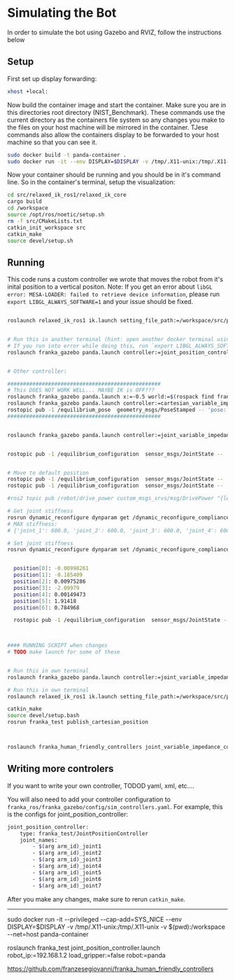 # Simulating the Bot
In order to simulate the bot using Gazebo and RVIZ, follow the instructions below


## Setup

First set up display forwarding:
```bash
xhost +local:
```

Now  build the container image and start the container. Make sure you are in this directories root directory (NIST_Benchmark). These commands use the current directory as the containers file system so any changes you make to the files on your host machine will be mirrored in the container. TJese commands also allow the containers display to be forwarded to your host machine so that you can see it.
```bash
sudo docker build -t panda-container .
sudo docker run -it --env DISPLAY=$DISPLAY -v /tmp/.X11-unix:/tmp/.X11-unix -v $(pwd):/workspace --net=host panda-container
```

Now your container should be running and you should be in it's command line. So in the container's terminal, setup the visualization:
```bash
cd src/relaxed_ik_ros1/relaxed_ik_core
cargo build
cd /workspace
source /opt/ros/noetic/setup.sh
rm -f src/CMakeLists.txt 
catkin_init_workspace src
catkin_make
source devel/setup.sh
```

## Running
This code runs a custom controller we wrote that moves the robot from it's inital position to a vertical positon.
Note: If you get an error about `libGL error: MESA-LOADER: failed to retrieve device information`, please run `export LIBGL_ALWAYS_SOFTWARE=1` and your issue should be fixed.
```bash

roslaunch relaxed_ik_ros1 ik.launch setting_file_path:=/workspace/src/panda.yaml  # TODO: Put this in franka_test since I changed it??


# Run this in another terminal (hint: open another docker terminal using instructions in README.md)
# If you run into error while doing this, run `export LIBGL_ALWAYS_SOFTWARE=1`
roslaunch franka_gazebo panda.launch controller:=joint_position_controller rviz:=true


# Other controller:

#################################################
# This DOES NOT WORK WELL... MAYBE IK is OFF???
roslaunch franka_gazebo panda.launch x:=-0.5 world:=$(rospack find franka_gazebo)/world/stone.sdf controller:=cartesian_variable_impedance_controller rviz:=true
roslaunch franka_gazebo panda.launch controller:=cartesian_variable_impedance_controller rviz:=true
rostopic pub -1 /equilibrium_pose  geometry_msgs/PoseStamped -- 'pose: [[0.5, 0, 0.5], [1,1,0,0]]'
#################################################


roslaunch franka_gazebo panda.launch controller:=joint_variable_impedance_controller rviz:=true


rostopic pub -1 /equilibrium_configuration  sensor_msgs/JointState -- 'position: [0, 1, 0, 0, 0, 0, 0]'


# Move to default position
rostopic pub -1 /equilibrium_configuration  sensor_msgs/JointState -- '{position: [0, -0.785, 0, -2.356, 0, 1.57, 3.14], velocity: [0.001, 0.001, 0.001, 0.001, 0.001, 0.001, 0.001]}'
rostopic pub -1 /equilibrium_configuration  sensor_msgs/JointState -- '{position: [0, -0.785, 0, -2.356, 0, 1.57, 3.14]}'

#ros2 topic pub /robot/drive_power custom_msgs_srvs/msg/DrivePower "{left_power:10, right_power:10}"

# Get joint stiffness
rosrun dynamic_reconfigure dynparam get /dynamic_reconfigure_compliance_param_node
# MAX stiffness:
# {'joint_1': 600.0, 'joint_2': 600.0, 'joint_3': 600.0, 'joint_4': 600.0, 'joint_5': 250.0, 'joint_6': 150.0, 'joint_7': 50.0, 'damping_ratio': 1.0, 'groups': {'id': 0, 'parent': 0, 'name': 'Default', 'type': '', 'state': True, 'groups': {}, 'parameters': {}, 'joint_1': 600.0, 'joint_2': 600.0, 'joint_3': 600.0, 'joint_4': 600.0, 'joint_5': 250.0, 'joint_6': 150.0, 'joint_7': 50.0, 'damping_ratio': 1.0}}

# Set joint stiffness
rosrun dynamic_reconfigure dynparam set /dynamic_reconfigure_compliance_param_node "{joint_1: 100, joint_2: 100, joint_3: 100, joint_4: 100, joint_5: 100, joint_6: 100, joint_7: 20}"


  position[0]: -0.00998261
  position[1]: -0.185409
  position[2]: 0.00975286
  position[3]: -2.09979
  position[4]: 0.00149473
  position[5]: 1.91418
  position[6]: 0.784968

  rostopic pub -1 /equilibrium_configuration  sensor_msgs/JointState -- '{position: [-0.00998261, -0.185409, 0.00975286,  -2.09979, 0.00149473, 1.91418, 0.784968]}'

  

#### RUNNING SCRIPT when changes
# TODO make launch for some of these


# Run this in own terminal
roslaunch franka_gazebo panda.launch controller:=joint_variable_impedance_controller rviz:=true

# Run this in own terminal
roslaunch relaxed_ik_ros1 ik.launch setting_file_path:=/workspace/src/panda.yaml  # TODO: Put this in franka_test since I changed it??

catkin_make
source devel/setup.bash
rosrun franka_test publish_cartesian_position



roslaunch franka_human_friendly_controllers joint_variable_impedance_controller.launch robot_ip:=192.168.1.2 load_gripper:=False arm_id:=panda
```


## Writing more controlers

If you want to write your own controller, TODOD yaml, xml, etc....

You will also need to add your controller configuration to `franka_ros/franka_gazebo/config/sim_controllers.yaml`. For example, this is the configs for joint_position_controller:

```bash
joint_position_controller:
    type: franka_test/JointPositionController
    joint_names:
        - $(arg arm_id)_joint1
        - $(arg arm_id)_joint2
        - $(arg arm_id)_joint3
        - $(arg arm_id)_joint4
        - $(arg arm_id)_joint5
        - $(arg arm_id)_joint6
        - $(arg arm_id)_joint7
```

After you make any changes, make sure to rerun `catkin_make`.





______________________

sudo docker run -it --privileged --cap-add=SYS_NICE --env DISPLAY=$DISPLAY -v /tmp/.X11-unix:/tmp/.X11-unix -v $(pwd):/workspace --net=host panda-container

roslaunch franka_test joint_position_controller.launch \
  robot_ip:=192.168.1.2 load_gripper:=false robot:=panda

https://github.com/franzesegiovanni/franka_human_friendly_controllers



